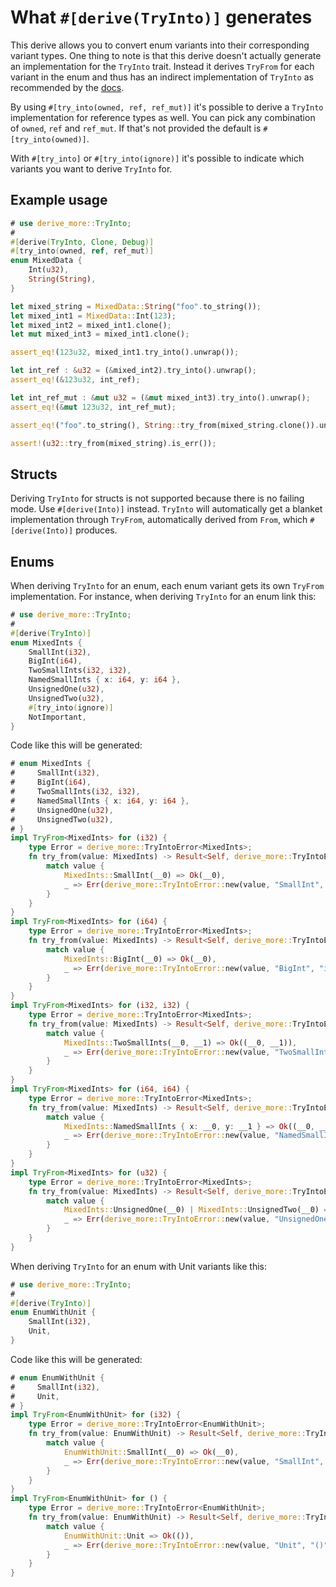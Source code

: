 # What `#[derive(TryInto)]` generates

This derive allows you to convert enum variants into their corresponding
variant types.
One thing to note is that this derive doesn't actually generate an
implementation for the `TryInto` trait.
Instead it derives `TryFrom` for each variant in the enum and thus has an
indirect implementation of `TryInto` as recommended by the
[docs](https://doc.rust-lang.org/core/convert/trait.TryInto.html).

By using `#[try_into(owned, ref, ref_mut)]` it's possible to derive a `TryInto`
implementation for reference types as well.
You can pick any combination of `owned`, `ref` and `ref_mut`.
If that's not provided the default is `#[try_into(owned)]`.

With `#[try_into]` or `#[try_into(ignore)]` it's possible to indicate which
variants you want to derive `TryInto` for.




## Example usage

```rust
# use derive_more::TryInto;
#
#[derive(TryInto, Clone, Debug)]
#[try_into(owned, ref, ref_mut)]
enum MixedData {
    Int(u32),
    String(String),
}

let mixed_string = MixedData::String("foo".to_string());
let mixed_int1 = MixedData::Int(123);
let mixed_int2 = mixed_int1.clone();
let mut mixed_int3 = mixed_int1.clone();

assert_eq!(123u32, mixed_int1.try_into().unwrap());

let int_ref : &u32 = (&mixed_int2).try_into().unwrap();
assert_eq!(&123u32, int_ref);

let int_ref_mut : &mut u32 = (&mut mixed_int3).try_into().unwrap();
assert_eq!(&mut 123u32, int_ref_mut);

assert_eq!("foo".to_string(), String::try_from(mixed_string.clone()).unwrap());

assert!(u32::try_from(mixed_string).is_err());
```




## Structs

Deriving `TryInto` for structs is not supported because there is no failing
mode. Use `#[derive(Into)]` instead. `TryInto` will automatically get a
blanket implementation through `TryFrom`, automatically derived from `From`,
which `#[derive(Into)]` produces.




## Enums

When deriving `TryInto` for an enum, each enum variant gets its own
`TryFrom` implementation.
For instance, when deriving `TryInto` for an enum link this:

```rust
# use derive_more::TryInto;
#
#[derive(TryInto)]
enum MixedInts {
    SmallInt(i32),
    BigInt(i64),
    TwoSmallInts(i32, i32),
    NamedSmallInts { x: i64, y: i64 },
    UnsignedOne(u32),
    UnsignedTwo(u32),
    #[try_into(ignore)]
    NotImportant,
}
```

Code like this will be generated:

```rust
# enum MixedInts {
#     SmallInt(i32),
#     BigInt(i64),
#     TwoSmallInts(i32, i32),
#     NamedSmallInts { x: i64, y: i64 },
#     UnsignedOne(u32),
#     UnsignedTwo(u32),
# }
impl TryFrom<MixedInts> for (i32) {
    type Error = derive_more::TryIntoError<MixedInts>;
    fn try_from(value: MixedInts) -> Result<Self, derive_more::TryIntoError<MixedInts>> {
        match value {
            MixedInts::SmallInt(__0) => Ok(__0),
            _ => Err(derive_more::TryIntoError::new(value, "SmallInt", "i32")),
        }
    }
}
impl TryFrom<MixedInts> for (i64) {
    type Error = derive_more::TryIntoError<MixedInts>;
    fn try_from(value: MixedInts) -> Result<Self, derive_more::TryIntoError<MixedInts>> {
        match value {
            MixedInts::BigInt(__0) => Ok(__0),
            _ => Err(derive_more::TryIntoError::new(value, "BigInt", "i64")),
        }
    }
}
impl TryFrom<MixedInts> for (i32, i32) {
    type Error = derive_more::TryIntoError<MixedInts>;
    fn try_from(value: MixedInts) -> Result<Self, derive_more::TryIntoError<MixedInts>> {
        match value {
            MixedInts::TwoSmallInts(__0, __1) => Ok((__0, __1)),
            _ => Err(derive_more::TryIntoError::new(value, "TwoSmallInts", "(i32, i32)")),
        }
    }
}
impl TryFrom<MixedInts> for (i64, i64) {
    type Error = derive_more::TryIntoError<MixedInts>;
    fn try_from(value: MixedInts) -> Result<Self, derive_more::TryIntoError<MixedInts>> {
        match value {
            MixedInts::NamedSmallInts { x: __0, y: __1 } => Ok((__0, __1)),
            _ => Err(derive_more::TryIntoError::new(value, "NamedSmallInts", "(i64, i64)")),
        }
    }
}
impl TryFrom<MixedInts> for (u32) {
    type Error = derive_more::TryIntoError<MixedInts>;
    fn try_from(value: MixedInts) -> Result<Self, derive_more::TryIntoError<MixedInts>> {
        match value {
            MixedInts::UnsignedOne(__0) | MixedInts::UnsignedTwo(__0) => Ok(__0),
            _ => Err(derive_more::TryIntoError::new(value, "UnsignedOne", "u32")),
        }
    }
}
```

When deriving `TryInto` for an enum with Unit variants like this:

```rust
# use derive_more::TryInto;
#
#[derive(TryInto)]
enum EnumWithUnit {
    SmallInt(i32),
    Unit,
}
```

Code like this will be generated:

```rust
# enum EnumWithUnit {
#     SmallInt(i32),
#     Unit,
# }
impl TryFrom<EnumWithUnit> for (i32) {
    type Error = derive_more::TryIntoError<EnumWithUnit>;
    fn try_from(value: EnumWithUnit) -> Result<Self, derive_more::TryIntoError<EnumWithUnit>> {
        match value {
            EnumWithUnit::SmallInt(__0) => Ok(__0),
            _ => Err(derive_more::TryIntoError::new(value, "SmallInt", "i32")),
        }
    }
}
impl TryFrom<EnumWithUnit> for () {
    type Error = derive_more::TryIntoError<EnumWithUnit>;
    fn try_from(value: EnumWithUnit) -> Result<Self, derive_more::TryIntoError<EnumWithUnit>> {
        match value {
            EnumWithUnit::Unit => Ok(()),
            _ => Err(derive_more::TryIntoError::new(value, "Unit", "()")),
        }
    }
}
```
